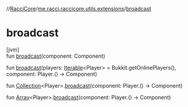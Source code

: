 //[RacciCore](../../index.md)/[me.racci.raccicore.utils.extensions](index.md)/[broadcast](broadcast.md)

# broadcast

[jvm]\
fun [broadcast](broadcast.md)(component: Component)

fun [broadcast](broadcast.md)(players: [Iterable](https://kotlinlang.org/api/latest/jvm/stdlib/kotlin.collections/-iterable/index.html)&lt;Player&gt; = Bukkit.getOnlinePlayers(), component: Player.() -&gt; Component)

fun [Collection](https://kotlinlang.org/api/latest/jvm/stdlib/kotlin.collections/-collection/index.html)&lt;Player&gt;.[broadcast](broadcast.md)(component: Player.() -&gt; Component)

fun [Array](https://kotlinlang.org/api/latest/jvm/stdlib/kotlin/-array/index.html)&lt;Player&gt;.[broadcast](broadcast.md)(component: Player.() -&gt; Component)
